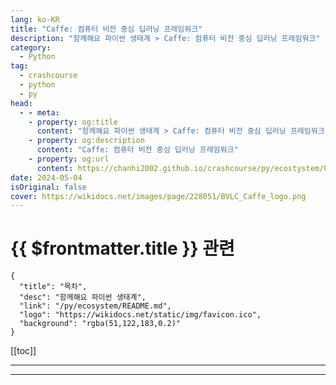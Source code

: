 ```yaml
---
lang: ko-KR
title: "Caffe: 컴퓨터 비전 중심 딥러닝 프레임워크"
description: "함께해요 파이썬 생태계 > Caffe: 컴퓨터 비전 중심 딥러닝 프레임워크"
category:
  - Python
tag: 
  - crashcourse
  - python
  - py
head:
  - - meta:
    - property: og:title
      content: "함께해요 파이썬 생태계 > Caffe: 컴퓨터 비전 중심 딥러닝 프레임워크"
    - property: og:description
      content: "Caffe: 컴퓨터 비전 중심 딥러닝 프레임워크"
    - property: og:url
      content: https://chanhi2002.github.io/crashcourse/py/ecostystem/05/datasets.html
date: 2024-05-04
isOriginal: false
cover: https://wikidocs.net/images/page/228051/BVLC_Caffe_logo.png
---
```


# {{ $frontmatter.title }} 관련

```component VPCard
{
  "title": "목차",
  "desc": "함께해요 파이썬 생태계",
  "link": "/py/ecosystem/README.md",
  "logo": "https://wikidocs.net/static/img/favicon.ico",
  "background": "rgba(51,122,183,0.2)"
}
```

[[toc]]

---

<SiteInfo
  name="Caffe: 컴퓨터 비전 중심 딥러닝 프레임워크 | WikiDocs"
  desc="함께해요 파이썬 생태계"
  url="https://wikidocs.net/228051"
  logo="https://wikidocs.net/static/img/favicon.ico"
  preview="https://wikidocs.net/images/page/228051/BVLC_Caffe_logo.png"/>

<!-- TODO: 작성 -->

---

<TagLinks />